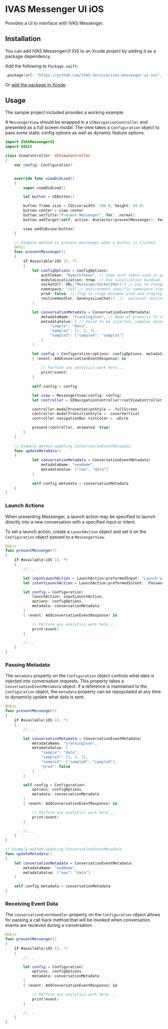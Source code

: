 # IVAS Messenger UI iOS

Provides a UI to interface with IVAS Messenger.

## Installation

You can add IVAS MessengerUI iOS to an Xcode project by adding it as a package dependency.

Add the following to `Package.swift`:

```swift
.package(url: "https://github.com/IVAS-Service/ivas-messenger-ui-ios", exact: "x.x.x")
```

Or [add the package in Xcode](https://developer.apple.com/documentation/xcode/adding_package_dependencies_to_your_app).

## Usage

The sample project included provides a working example.

A `MessengerView` should be wrapped in a `UINavigationController` and presented as a full screen modal. The view takes a `Configuration` object to pass some static config options as well as dynamic feature options. 

```swift
import IVASMessengerUI
import UIKit

class ViewController: UIViewController
{
    var config: Configuration?


    override func viewDidLoad()
    {
        super.viewDidLoad()

        let button = UIButton()

        button.frame.size = CGSize(width: 200.0, height: 44.0)
        button.center = view.center
        button.setTitle("Present Messenger", for: .normal)
        button.addTarget(self, action: #selector(presentMessenger), for: .touchUpInside)

        view.addSubview(button)
    }

	// Example method to present messenger when a button is clicked
    @objc
    func presentMessenger()
    {
        if #available(iOS 15, *)
        {
            let configOptions = ConfigOptions(
		        authToken: "MyAuthToken", // Same auth token used in web
		        moduleLocalization: true, // Use localization bundled in this package (only en-US), or provide custom localizations at app level
		        socketUrl: URL("MessengerSocketIOUrl") // Use to change environments if needed, defaults to "https://messenger.usw.ivastudio.ai"
                namespace: "/v1" // environment specific namespace tied to url, defaults to "/v1"
                prod: false, // flag to chage between prod and staging engagements
                routineHandler: GenesysLiveChat()  //  optional routine handler, for example here the Genesys Live Chat module.  settings for this module are defined in the engagment on server
		    )

            let conversationMetadata = ConversationEventMetadata(
		        metadataName: "trackingJson", // Name of property to inject into ConversationEvents
		        metadataValue: [ // Value to be injected, complex objects included must adhere to SocketIO.SocketData so they can be serialized (https://nuclearace.github.io/Socket.IO-Client-Swift/Protocols/SocketData.html)
		            "sample": "data",
		            "sample2": [1, 2, 3],
		            "sample3": ["sample4": "sample5"]
		        ]
		    )

            let config = Configuration(options: configOptions, metadata: conversationMetadata)
            { (event: AddConversationEventResponse) in
						
				// Perform any analytics work here...
				print(event)
			}	
			
            self.config = config

            let view = MessengerView(config: config)
            let controller = UINavigationController(rootViewController: view.viewController)

            controller.modalPresentationStyle = .fullScreen
            controller.modalTransitionStyle = .coverVertical
            controller.navigationBar.tintColor = .white

            present(controller, animated: true)
        }
    }
    
    // Example method updating ConversationEventMetadata
    func updateMetadata()
    {
			let conversationMetadata = ConversationEventMetadata(
		        metadataName: "newName",
		        metadataValue: ["new": "data"]
		    )
		    
		    self.config.metadata = conversationMetadata
    }
}
```

### Launch Actions

When presenting Messenger, a launch action may be specified to launch directly into a new conversation with a specified input or intent.

To set a launch action, create a `LaunchAction` object and set it on the `Configuration` object passed to a `MessengerView`.

```swift
@objc
func presentMessenger()
{
    if #available(iOS 15, *)
    {
        //...

        let inputLaunchAction = LaunchAction(preformedInput: "Launch with this input")
        let intentLaunchAction = LaunchAction(preformedIntent: .Password1)

        let config = Configuration(
            launchAction: inputLaunchAction,
            options: configOptions,
            metadata: conversationMetadata
        )
        { (event: AddConversationEventResponse) in

            // Perform any analytics work here...
            print(event)
        }

        //...
    }
}
```

### Passing Metadata

The `metadata` property on the `Configuration` object controls what data is injected into conversation requests. This property takes a `ConversationEventMetadata` object. If a reference is maintained to the `Configuration` object, the `metadata` property can be repopulated at any time to dynamicly update what data is sent.

```swift
@objc
func presentMessenger()
{
    if #available(iOS 15, *)
    {
        //...

        let conversationMetadata = ConversationEventMetadata(
            metadataName: "trackingJson",
            metadataValue: [
                "sample": "data",
                "sample2": [1, 2, 3],
                "sample3": ["sample4": "sample5"],
                "prod": false
            ]
        )

        self.config = Configuration(
            options: configOptions,
            metadata: conversationMetadata
        )
        { (event: AddConversationEventResponse) in

            // Perform any analytics work here...
            print(event)
        }

        //...
    }
}

// Example method updating ConversationEventMetadata
func updateMetadata()
{
    let conversationMetadata = ConversationEventMetadata(
        metadataName: "newName",
        metadataValue: ["new": "data"]
    )

    self.config.metadata = conversationMetadata
}
```

### Receiving Event Data

The `conversationEventHandler` property on the `Configuration` object allows for passing a call back method that will be invoked when conversation events are recieved during a conversation. 

```swift
@objc
func presentMessenger()
{
    if #available(iOS 15, *)
    {
        //...

        let config = Configuration(
            options: configOptions,
            metadata: conversationMetadata
        )
        { (event: AddConversationEventResponse) in

            // Perform any analytics work here...
            print(event)
        }

        //...
    }
}
```
